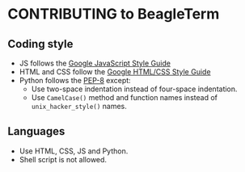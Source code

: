 CONTRIBUTING to BeagleTerm
==========================

## Coding style

* JS follows the [Google JavaScript Style Guide](https://google.github.io/styleguide/javascriptguide.xml)
* HTML and CSS follow the [Google HTML/CSS Style Guide](https://google.github.io/styleguide/htmlcssguide.xml)
* Python follows the [PEP-8](https://www.python.org/dev/peps/pep-0008/) except:
  - Use two-space indentation instead of four-space indentation.
  - Use `CamelCase()` method and function names instead of `unix_hacker_style()` names.

## Languages

* Use HTML, CSS, JS and Python.
* Shell script is not allowed.
